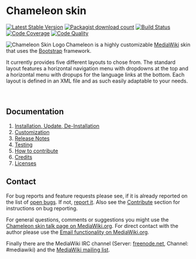 # Chameleon skin
[![Latest Stable Version](https://poser.pugx.org/mediawiki/chameleon-skin/version.png)](https://packagist.org/packages/mediawiki/chameleon-skin)
[![Packagist download count](https://poser.pugx.org/mediawiki/chameleon-skin/d/total.png)](https://packagist.org/packages/mediawiki/chameleon-skin)
[![Build Status](https://travis-ci.org/ProfessionalWiki/chameleon.svg?branch=master)](https://travis-ci.org/ProfessionalWiki/chameleon)
[![Code Coverage](https://scrutinizer-ci.com/g/ProfessionalWiki/chameleon/badges/coverage.png?b=master)](https://scrutinizer-ci.com/g/ProfessionalWiki/chameleon/?branch=master)
[![Code Quality](https://scrutinizer-ci.com/g/ProfessionalWiki/chameleon/badges/quality-score.png?b=master)](https://scrutinizer-ci.com/g/ProfessionalWiki/chameleon/?branch=master)

<img src='https://upload.wikimedia.org/wikipedia/mediawiki/thumb/3/31/Chameleon.svg/220px-Chameleon.svg.png' style='float:left;' align="left" title='Chameleon Skin Logo'>

Chameleon is a highly customizable [MediaWiki][mw] skin that uses the
[Bootstrap][twbs] framework.

It currently provides five different layouts to chose from. The standard layout
features a horizontal navigation menu with dropdowns at the top and a horizontal
menu with dropups for the language links at the bottom. Each layout is defined
in an XML file and as such easily adaptable to your needs.
<br/>
<br/>
<br/>

## Documentation
1. [Installation, Update, De-Installation](docs/installation.md)
2. [Customization](docs/customization.md)
3. [Release Notes](docs/release-notes.md)
4. [Testing](docs/testing.md)
5. [How to contribute](docs/contribute.md)
6. [Credits](docs/credits.md)
7. [Licenses](docs/licenses.md)

[mw]: https://www.mediawiki.org
[mw-chameleon]: https://www.mediawiki.org/wiki/Skin:Chameleon
[mw-chameleon-talk]: https://www.mediawiki.org/wiki/Skin_talk:Chameleon
[composer]: https://getcomposer.org/
[twbs]: http://getbootstrap.com/
[license]: https://www.gnu.org/copyleft/gpl.html

## Contact

For bug reports and feature requests please see, if it is already reported on
the list of [open bugs][open bugs]. If not, [report it][report bugs]. Also see the
[Contribute](contribute.md) section for instructions on bug reporting.

For general questions, comments or suggestions you might use the [Chameleon skin
talk page on MediaWiki.org][chameleon-talk]. For direct contact with the author
please use the [Email functionality on MediaWiki.org][mw-mail].

Finally there are the MediaWiki IRC channel (Server: [freenode.net][irc],
Channel: #mediawiki) and the [MediaWiki mailing list][mw-ml]. 

[open bugs]: https://github.com/ProfessionalWiki/chameleon/issues
[report bugs]: https://github.com/ProfessionalWiki/chameleon/issues/new
[chameleon-talk]: https://www.mediawiki.org/wiki/Skin_talk:Chameleon
[mw-mail]: https://www.mediawiki.org/wiki/Special:EmailUser/F.trott
[irc]: http://webchat.freenode.net/
[mw-ml]: https://lists.wikimedia.org/mailman/listinfo/mediawiki-l


